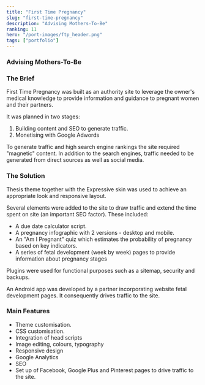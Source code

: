 ```yaml
---
title: "First Time Pregnancy"
slug: "first-time-pregnancy"
description: "Advising Mothers-To-Be"
ranking: 11
hero: "/port-images/ftp_header.png"
tags: ["portfolio"]
---
```


### Advising Mothers-To-Be

### The Brief

First Time Pregnancy was built as an authority site to leverage the owner's medical knowledge to provide information and guidance to pregnant women and their partners.

It was planned in two stages:

1. Building content and SEO to generate traffic.
2. Monetising with Google Adwords

To generate traffic and high search engine rankings the site required "magnetic" content. In addition to the search engines, traffic needed to be generated from direct sources as well as social media.

### The Solution

Thesis theme together with the Expressive skin was used to achieve an appropriate look and responsive layout.

Several elements were added to the site to draw traffic and extend the time spent on site (an important SEO factor). These included:

- A due date calculator script.
- A pregnancy infographic with 2 versions - desktop and mobile.
- An "Am I Pregnant" quiz which estimates the probability of pregnancy based on key indicators.
- A series of fetal development (week by week) pages to provide information about pregnancy stages

Plugins were used for functional purposes such as a sitemap, security and backups.

An Android app was developed by a partner incorporating website fetal development pages. It consequently drives traffic to the site.

### Main Features

- Theme customisation.
- CSS customisation.
- Integration of head scripts
- Image editing, colours, typography
- Responsive design
- Google Analytics
- SEO
- Set up of Facebook, Google Plus and Pinterest pages to drive traffic to the site.
